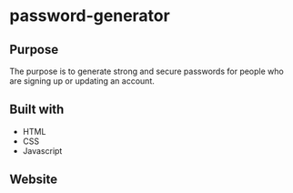 # password-generator
## Purpose
The purpose is to generate strong and secure passwords for people who are signing up or updating an account.
## Built with
* HTML
* CSS
* Javascript
## Website

